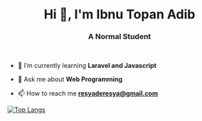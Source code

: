 <h1 align="center">Hi 👋, I'm Ibnu Topan Adib</h1>
<h3 align="center">A Normal Student</h3>
<br>




- 🌱 I’m currently learning **Laravel and Javascript**

- 💬 Ask me about **Web Programming**

- 📫 How to reach me **resyaderesya@gmail.com**




[![Top Langs](https://github-readme-stats.vercel.app/api/top-langs/?username=IbnuTopanAdib&langs_count=8)](https://github.com/anuraghazra/github-readme-stats)



